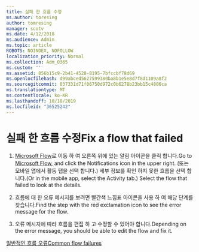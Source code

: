 ```yaml
---
title: 실패 한 흐름 수정
ms.author: toresing
author: tomresing
manager: scotv
ms.date: 4/12/2018
ms.audience: Admin
ms.topic: article
ROBOTS: NOINDEX, NOFOLLOW
localization_priority: Normal
ms.collection: Adm_O365
ms.custom: ''
ms.assetid: 856b15c9-2b41-4528-8195-7bfccbf78d69
ms.openlocfilehash: d99abced5627599380ba8b1e5e8d7f8d1109a8f2
ms.sourcegitcommit: 037331d71f06750d972c0b6278b23bb15c4806ca
ms.translationtype: MT
ms.contentlocale: ko-KR
ms.lasthandoff: 10/18/2019
ms.locfileid: "36525242"
---
```

# <a name="fix-a-flow-that-failed"></a><span data-ttu-id="92d3b-102">실패 한 흐름 수정</span><span class="sxs-lookup"><span data-stu-id="92d3b-102">Fix a flow that failed</span></span>

1. <span data-ttu-id="92d3b-103">[Microsoft Flow](https://flow.microsoft.com/)로 이동 하 여 오른쪽 위에 있는 알림 아이콘을 클릭 합니다.</span><span class="sxs-lookup"><span data-stu-id="92d3b-103">Go to [Microsoft Flow](https://flow.microsoft.com/), and click the Notifications icon in the upper right.</span></span> <span data-ttu-id="92d3b-104">(또는 모바일 앱에서 활동 탭을 선택 합니다.) 세부 정보를 확인 하지 못한 흐름을 선택 합니다.</span><span class="sxs-lookup"><span data-stu-id="92d3b-104">(Or in the mobile app, select the Activity tab.) Select the flow that failed to look at the details.</span></span>
    
2. <span data-ttu-id="92d3b-105">흐름에 대 한 오류 메시지를 보려면 빨간색 느낌표 아이콘을 사용 하 여 해당 단계를 찾습니다.</span><span class="sxs-lookup"><span data-stu-id="92d3b-105">Find the step with the red exclamation icon to see the error message for the flow.</span></span>
    
3. <span data-ttu-id="92d3b-106">오류 메시지에 따라 흐름을 편집 하 고 수정할 수 있어야 합니다.</span><span class="sxs-lookup"><span data-stu-id="92d3b-106">Depending on the error message, you should be able to edit the flow and fix it.</span></span> 
    
[<span data-ttu-id="92d3b-107">일반적인 흐름 오류</span><span class="sxs-lookup"><span data-stu-id="92d3b-107">Common flow failures</span></span>](https://go.microsoft.com/fwlink/?linkid=872110)
  


